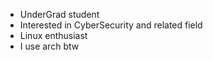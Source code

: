 - UnderGrad student
- Interested in CyberSecurity and related field
- Linux enthusiast
- I use arch btw
